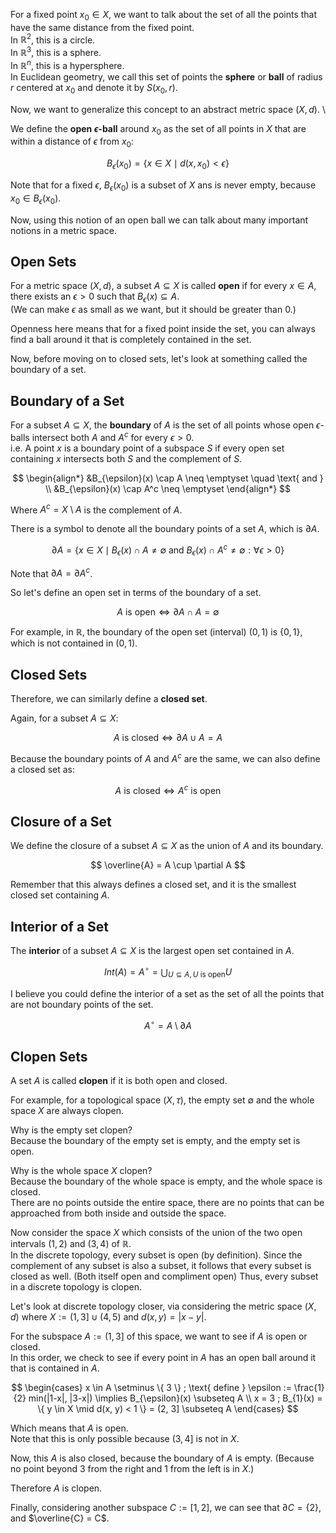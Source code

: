 For a fixed point $x_0 \in X$, we want to talk about the set of all the points that have the same distance from the fixed point. \
In $\mathbb{R}^2$, this is a circle. \
In $\mathbb{R}^3$, this is a sphere. \
In $\mathbb{R}^n$, this is a hypersphere. \
In Euclidean geometry, we call this set of points the **sphere** or **ball** of radius $r$ centered at $x_0$ and denote it by $S(x_0, r)$.

Now, we want to generalize this concept to an abstract metric space $(X, d)$. \

We define the **open $\epsilon$-ball** around $x_0$ as the set of all points in $X$ that are within a distance of $\epsilon$ from $x_0$:

$$
B_{\epsilon}(x_0) = \{x \in X \mid d(x, x_0) < \epsilon\}
$$

Note that for a fixed $\epsilon$, $B_{\epsilon}(x_0)$ is a subset of $X$ ans is never empty, because $x_0 \in B_{\epsilon}(x_0)$.

Now, using this notion of an open ball we can talk about many important notions in a metric space.

## Open Sets

For a metric space $(X, d)$, a subset $A \subseteq X$ is called **open** if for every $x \in A$, there exists an $\epsilon > 0$ such that $B_{\epsilon}(x) \subseteq A$. \
(We can make $\epsilon$ as small as we want, but it should be greater than $0$.)

Openness here means that for a fixed point inside the set, you can always find a ball around it that is completely contained in the set.

Now, before moving on to closed sets, let's look at something called the boundary of a set.

## Boundary of a Set

For a subset $A \subseteq X$, the **boundary** of $A$ is the set of all points whose open $\epsilon$-balls intersect both $A$ and $A^c$ for every $\epsilon > 0$. \
i.e. A point $x$ is a boundary point of a subspace $S$ if every open set containing $x$ intersects both $S$ and the complement of $S$.

$$
\begin{align*} 
&B_{\epsilon}(x) \cap A \neq \emptyset \quad \text{ and } \\ 
&B_{\epsilon}(x) \cap A^c \neq \emptyset
\end{align*}
$$

Where $A^c = X \setminus A$ is the complement of $A$.

There is a symbol to denote all the boundary points of a set $A$, which is $\partial A$.

$$
\partial A = \{x \in X \mid B_{\epsilon}(x) \cap A \neq \emptyset \text{ and } B_{\epsilon}(x) \cap A^c \neq \emptyset : \forall \epsilon > 0\}
$$

Note that $\partial A = \partial A^c$.

So let's define an open set in terms of the boundary of a set.

$$
A \text{ is open} \iff \partial A \cap A = \emptyset
$$

For example, in $\mathbb{R}$, the boundary of the open set (interval) $(0, 1)$ is $\{0, 1\}$, which is not contained in $(0, 1)$.

## Closed Sets

Therefore, we can similarly define a **closed set**.

Again, for a subset $A \subseteq X$:

$$
A \text{ is closed} \iff \partial A \cup A = A
$$

Because the boundary points of $A$ and $A^c$ are the same, we can also define a closed set as:

$$
A \text{ is closed} \iff A^c \text{ is open}
$$

## Closure of a Set

We define the closure of a subset $A \subseteq X$ as the union of $A$ and its boundary.

$$
\overline{A} = A \cup \partial A
$$

Remember that this always defines a closed set, and it is the smallest closed set containing $A$.

## Interior of a Set

The **interior** of a subset $A \subseteq X$ is the largest open set contained in $A$.

$$
Int(A) = A^{\circ} = \bigcup_{U \subseteq A, U \text{ is open}} U
$$

I believe you could define the interior of a set as the set of all the points that are not boundary points of the set.

$$
A^{\circ} = A \setminus \partial A
$$

## Clopen Sets

A set $A$ is called **clopen** if it is both open and closed.

For example, for a topological space $(X, \tau)$, the empty set $\emptyset$ and the whole space $X$ are always clopen.

Why is the empty set clopen? \
Because the boundary of the empty set is empty, and the empty set is open.

Why is the whole space $X$ clopen? \
Because the boundary of the whole space is empty, and the whole space is closed. \
There are no points outside the entire space, there are no points that can be approached from both inside and outside the space. 

Now consider the space $X$ which consists of the union of the two open intervals $(1, 2)$ and $(3, 4)$ of $\mathbb{R}$. \
In the discrete topology, every subset is open (by definition). Since the complement of any subset is also a subset, it follows that every subset is closed as well. (Both itself open and compliment open) Thus, every subset in a discrete topology is clopen.

Let's look at discrete topology closer, via considering the metric space $(X, d)$ where $X := (1, 3] \cup (4, 5)$ and $d(x, y) = |x - y|$.

For the subspace $A := (1, 3]$ of this space, we want to see if $A$ is open or closed. \
In this order, we check to see if every point in $A$ has an open ball around it that is contained in $A$. 

$$
\begin{cases}
    x \in A \setminus \{ 3 \} ; \text{ define } \epsilon := \frac{1}{2} min(|1-x|, |3-x|)  \implies B_{\epsilon}(x) \subseteq A \\
    x = 3 ; B_{1}(x) = \{ y \in X \mid d(x, y) < 1 \} = (2, 3] \subseteq A
\end{cases}
$$

Which means that $A$ is open. \
Note that this is only possible because $(3, 4]$ is not in $X$.

Now, this $A$ is also closed, because the boundary of $A$ is empty. (Because no point beyond $3$ from the right and $1$ from the left is in $X$.)

Therefore $A$ is clopen.

Finally, considering another subspace $C := [1, 2]$, we can see that $\partial C = \{ 2 \}$, and $\overline{C} = C$.